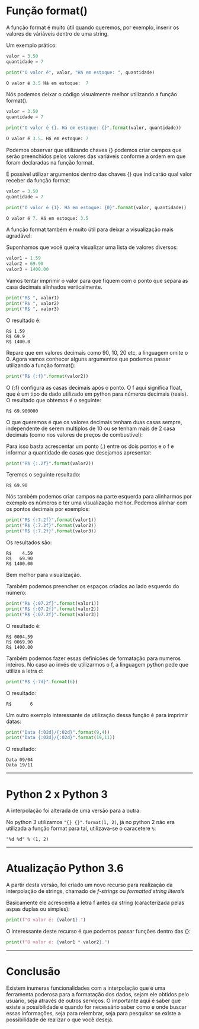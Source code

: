 # Função format()
A função format é muito útil quando queremos, por exemplo, inserir os valores de váriáveis dentro de uma string. 

Um exemplo prático:
```py
valor = 3.50
quantidade = 7

print("O valor é", valor, "Há em estoque: ", quantidade)

O valor é 3.5 Há em estoque:  7
```

Nós podemos deixar o código visualmente melhor utilizando a função format(). 

```py
valor = 3.50
quantidade = 7

print("O valor é {}. Há em estoque: {}".format(valor, quantidade))

O valor é 3.5. Há em estoque: 7
```
Podemos observar que utilizando chaves {} podemos criar campos que serão preenchidos pelos valores das variáveis conforme a ordem em que foram declaradas na função format.

É possível utilizar argumentos dentro das chaves {} que indicarão qual valor receber da função format:

```py
valor = 3.50
quantidade = 7

print("O valor é {1}. Há em estoque: {0}".format(valor, quantidade))

O valor é 7. Há em estoque: 3.5
```

A função format também é muito útil para deixar a visualização mais agradável:

Suponhamos que você queira visualizar uma lista de valores diversos:

```py
valor1 = 1.59
valor2 = 69.90
valor3 = 1400.00
```

Vamos tentar imprimir o valor para que fiquem com o ponto que separa as casa decimais alinhados verticalmente.

```py
print("R$ ", valor1)  
print("R$ ", valor2)  
print("R$ ", valor3)
```

O resultado é:

```
R$ 1.59
R$ 69.9
R$ 1400.0
```

Repare que em valores decimais como 90, 10, 20 etc, a linguagem omite o 0.
Agora vamos conhecer alguns argumentos que podemos passar utilizando a função format():

```py
print("R$ {:f}".format(valor2))
```

O {:f} configura as casas decimais após o ponto. O f aqui significa float, que é um tipo de dado utilizado em python para números decimais (reais). O resultado que obtemos é o seguinte:

```
R$ 69.900000
```

O que queremos é que os valores decimais tenham duas casas sempre, independente de serem multiplos de 10 ou se tenham mais de 2 casa decimais (como nos valores de preços de combustível):

Para isso basta acrescentar um ponto (.) entre os dois pontos e o f e informar a quantidade de casas que desejamos apresentar:

```py
print("R$ {:.2f}".format(valor2))
```

Teremos o seguinte resultado:

```
R$ 69.90
```

Nós também podemos criar campos na parte esquerda para alinharmos por exemplo os números e ter uma visualização melhor. Podemos alinhar com os pontos decimais por exemplos:

```py
print("R$ {:7.2f}".format(valor1))  
print("R$ {:7.2f}".format(valor2))  
print("R$ {:7.2f}".format(valor3))
```

Os resultados são:
```
R$    4.59
R$   69.90
R$ 1400.00
```

Bem melhor para visualização.

Também podemos preencher os espaços criados ao lado esquerdo do número:

```py
print("R$ {:07.2f}".format(valor1))
print("R$ {:07.2f}".format(valor2))
print("R$ {:07.2f}".format(valor3))
```

O resultado é:
```
R$ 0004.59
R$ 0069.90
R$ 1400.00
```

Também podemos fazer essas definições de formatação para numeros inteiros. No caso ao invés de utilizarmos o f, a linguagem python pede que utiliza a letra d:

```py
print("R$ {:7d}".format(6))
```

O resultado:
```
R$       6
```

Um outro exemplo interessante de utilização dessa função é para imprimir datas:

```py
print("Data {:02d}/{:02d}".format(9,4))
print("Data {:02d}/{:02d}".format(19,11))
```

O resultado:

```
Data 09/04
Data 19/11
```

___

# Python 2 x Python 3
A interpolação foi alterada de uma versão para a outra:

No python 3 utilizamos `"{} {}".format(1, 2)`, já no python 2 não era utilizada a função format para tal, utilizava-se o caracetere `%`:

```
"%d %d" % (1, 2)
```

___

# Atualização Python 3.6

A partir desta versão, foi criado um novo recurso para realização da interpolação de strings, chamado de *f-strings* ou *formatted string literals*

Basicamente ele acrescenta a letra f antes da string (caracterizada pelas aspas duplas ou simples):

```py
print(f"O valor é: {valor1}.")
```

O interessante deste recurso é que podemos passar funções dentro das {}:

```py
print(f"O valor é: {valor1 * valor2}.")
```

---

# Conclusão
Existem inumeras funcionalidades com a interpolação que é uma ferramenta poderosa para a formatação dos dados, sejam ele obtidos pelo usuário, seja através de outros serviços. O importante aqui é saber que existe a possibilidade e quando for necessário saber como e onde buscar essas informações, seja para relembrar, seja para pesquisar se existe a possibilidade de realizar o que você deseja.

